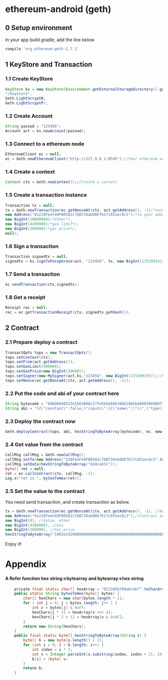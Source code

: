 # ethereum-android (geth)

## 0 Setup environment
In your app build.gradle, add the line below
```gradle
compile 'org.ethereum:geth:1.7.1'
```
## 1 KeyStore and Transaction
### 1.1 Create KeyStore
 ```java
 KeyStore ks = new KeyStore(Environment.getExternalStorageDirectory().getPath() + 
 "/keystore", 
 Geth.LightScryptN, 
 Geth.LightScryptP);
```
### 1.2 Create Account
```java
String passwd = "123456";
Account act = ks.newAccount(passwd);
```
### 1.3 Connect to a ethereum node
```java
EthereumClient ec = null;
ec = Geth.newEthereumClient("http://127.0.0.1:8545");//Your ethereum address
```
### 1.4 Create a context
```java
Context ctx = Geth.newContext();//Create a context
```
### 1.5 Create a transaction instance
```java
Transaction tx = null;
tx = Geth.newTransaction(ec.getNonceAt(ctx, act.getAddress(), -1)/*nonce*/, 
new Address("0x218FeeF49FB0582c7bB739ab0DEf617c651ec8c3")/*to your address*/,
new BigInt(10000000)/*ether*/, 
new BigInt(4300000)/*gas limit*/, 
new BigInt(300000)/*gas price*/, 
null);
```
### 1.6 Sign a transaction
```java
Transaction signedtx = null;
signedtx = ks.signTxPassphrase(act, "123456", tx, new BigInt(13539919)/*Your network ID*/);
```
### 1.7 Send a transaction
```java
ec.sendTransaction(ctx,signedtx);
```
### 1.8 Get a receipt
```java
Receipt rec = null;
rec = ec.getTransactionReceipt(ctx, signedtx.getHash());
```
## 2 Contract
### 2.1 Prepare deploy a contract
```java
TransactOpts tops = new TransactOpts();
tops.setContext(ctx);
tops.setFrom(act.getAddress());
tops.setGasLimit(900000);
tops.setGasPrice(new BigInt(30000));
tops.setSigner(new MySigner(act,ks,"123456", new BigInt(13539919)));//Refer MySigner.java
tops.setNonce(ec.getNonceAt(ctx, act.getAddress(), -1));
```
### 2.2 Put the code and abi of your contract here
```java
String bytecode = "6060604052341561000c57fe5b5b60b38061001b6000396000f300606060405263ffffffff7c01000000000000000000000000000000000000000000000000000000006000350416631003e2d2811460435780636d4ce63c146055575bfe5b3415604a57fe5b60536004356074565b005b3415605c57fe5b60626080565b60408051918252519081900360200190f35b60008054820190555b50565b6000545b905600a165627a7a72305820cea55ffbb44b744ad40c6f202f52d1fcd2d8cc0a1cf29b6b3f93e6a4b1b0f3120029";
String abi = "[{\"constant\":false,\"inputs\":[{\"name\":\"i\",\"type\":\"uint256\"}],\"name\":\"add\",\"outputs\":[],\"payable\":false,\"stateMutability\":\"nonpayable\",\"type\":\"function\"},{\"constant\":true,\"inputs\":[],\"name\":\"get\",\"outputs\":[{\"name\":\"c\",\"type\":\"uint256\"}],\"payable\":false,\"stateMutability\":\"view\",\"type\":\"function\"}]";
```
### 2.3 Deploy the contract now
```java
Geth.deployContract(tops, abi, hexStringToByteArray(bytecode), ec, new Interfaces(0));
```
### 2.4 Get value from the contract
```java
CallMsg callMsg = Geth.newCallMsg();
callMsg.setTo(new Address("218FeeF49FB0582c7bB739ab0DEf617c651ec8c3".toLowerCase()));//This is the contract address
callMsg.setData(hexStringToByteArray("6d4ce63c"));
byte[] ret = null;
ret = ec.callContract(ctx, callMsg, -1);
Log.e("ret is ", bytesToHex(ret));
```
### 2.5 Set the value to the contract
You need send transaction, and create transaction as below.
```java
tx = Geth.newTransaction(ec.getNonceAt(ctx, act.getAddress(), -1), //Nonce
new Address("0x218FeeF49FB0582c7bB739ab0DEf617c651ec8c3"),//Contract address
new BigInt(0), //Value, ether
new BigInt(4300000), //Gas 
new BigInt(300000), //Gas price
hexStringToByteArray("1003e2d20000000000000000000000000000000000000000000000000000000000000003"));//Data
```
Enjoy it!

# Appendix
#### A Refer function hex string->bytearray and bytearray->hex string
```java
    private final static char[] hexArray = "0123456789abcdef".toCharArray();
    public static String bytesToHex(byte[] bytes) {
        char[] hexChars = new char[bytes.length * 2];
        for ( int j = 0; j < bytes.length; j++ ) {
            int v = bytes[j] & 0xFF;
            hexChars[j * 2] = hexArray[v >>> 4];
            hexChars[j * 2 + 1] = hexArray[v & 0x0F];
        }
        return new String(hexChars);
    }
    public final static byte[] hexStringToByteArray(String s) {
        byte[] b = new byte[s.length() / 2];
        for (int i = 0; i < b.length; i++) {
            int index = i * 2;
            int v = Integer.parseInt(s.substring(index, index + 2), 16);
            b[i] = (byte) v;
        }
        return b;
    }
```
